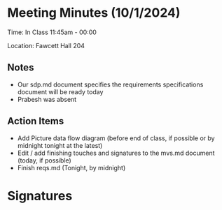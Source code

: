 # Meeting Minutes (10/1/2024)

Time: In Class 11:45am - 00:00 

Location: Fawcett Hall 204

## Notes
- Our sdp.md document specifies the requirements specifications document will be ready today
- Prabesh was absent
## Action Items
- Add Picture data flow diagram (before end of class, if possible or by midnight tonight at the latest)
- Edit / add finishing touches and signatures to the mvs.md document (today, if possible)
- Finish reqs.md (Tonight, by midnight)

# Signatures


